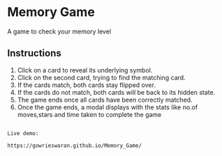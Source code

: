 # Memory Game 

A game to check your memory level

## Instructions

1. Click on a card to reveal its underlying symbol.
2. Click on the second card, trying to find the matching card.
3. If the cards match, both cards stay flipped over.
4. If the cards do not match, both cards will be back to its hidden state.
5. The game ends once all cards have been correctly matched.
6. Once the game ends, a modal displays with the stats like no.of moves,stars and time taken to complete the game

```How to Play

Live demo:

https://gowrieswaran.github.io/Memory_Game/

